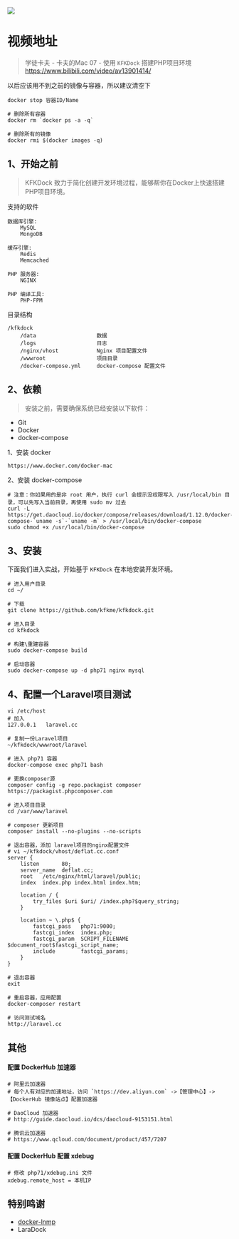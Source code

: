 ![](http://static.laravelacademy.org/wp-content/uploads/2016/12/docker-banner2.jpg)

# 视频地址
> 学徒卡夫 - 卡夫的Mac 07 - 使用 `KFKDock` 搭建PHP项目环境  
https://www.bilibili.com/video/av13901414/

以后应该用不到之前的镜像与容器，所以建议清空下

```
docker stop 容器ID/Name

# 删除所有容器
docker rm `docker ps -a -q`

# 删除所有的镜像
docker rmi $(docker images -q)
```

## 1、开始之前
> KFKDock 致力于简化创建开发环境过程，能够帮你在Docker上快速搭建PHP项目环境。 

支持的软件
```
数据库引擎:
    MySQL
    MongoDB
    
缓存引擎:
    Redis
    Memcached
    
PHP 服务器:
    NGINX

PHP 编译工具:
    PHP-FPM
```
目录结构
```
/kfkdock
    /data                   数据
    /logs                   日志
    /nginx/vhost            Nginx 项目配置文件
    /wwwroot                项目目录
    /docker-compose.yml     docker-compose 配置文件
```


## 2、依赖

> 安装之前，需要确保系统已经安装以下软件：
- Git
- Docker
- docker-compose

1、安装 docker
```
https://www.docker.com/docker-mac
```
2、安装 docker-compose
```
# 注意：你如果用的是非 root 用户，执行 curl 会提示没权限写入 /usr/local/bin 目录，可以先写入当前目录，再使用 sudo mv 过去
curl -L https://get.daocloud.io/docker/compose/releases/download/1.12.0/docker-compose-`uname -s`-`uname -m` > /usr/local/bin/docker-compose
sudo chmod +x /usr/local/bin/docker-compose
```

## 3、安装
下面我们进入实战，开始基于 `KFKDock` 在本地安装开发环境。

```
# 进入用户目录
cd ~/

# 下载
git clone https://github.com/kfkme/kfkdock.git

# 进入目录
cd kfkdock

# 构建\重建容器
sudo docker-compose build

# 启动容器
sudo docker-compose up -d php71 nginx mysql
```
## 4、配置一个Laravel项目测试

```
vi /etc/host
# 加入
127.0.0.1   laravel.cc

# 复制一份Laravel项目
~/kfkdock/wwwroot/laravel

# 进入 php71 容器
docker-compose exec php71 bash

# 更换composer源
composer config -g repo.packagist composer https://packagist.phpcomposer.com

# 进入项目目录
cd /var/www/laravel

# composer 更新项目
composer install --no-plugins --no-scripts

# 退出容器，添加 laravel项目的nginx配置文件
# vi ~/kfkdock/vhost/deflat.cc.conf
server {
    listen       80;
    server_name  deflat.cc;
    root   /etc/nginx/html/laravel/public;
    index  index.php index.html index.htm;

    location / {
        try_files $uri $uri/ /index.php?$query_string;
    }

    location ~ \.php$ {
        fastcgi_pass   php71:9000;
        fastcgi_index  index.php;
        fastcgi_param  SCRIPT_FILENAME  $document_root$fastcgi_script_name;
        include        fastcgi_params;
	}
}

# 退出容器
exit

# 重启容器，应用配置
docker-composer restart

# 访问测试域名
http://laravel.cc
```



## 其他
#### 配置 DockerHub 加速器
```
# 阿里云加速器
# 每个人有对应的加速地址，访问 `https://dev.aliyun.com` ->【管理中心】-> 【DockerHub 镜像站点】配置加速器

# DaoCloud 加速器
# http://guide.daocloud.io/dcs/daocloud-9153151.html

# 腾讯云加速器
# https://www.qcloud.com/document/product/457/7207
```
#### 配置 DockerHub 配置 xdebug
```
# 修改 php71/xdebug.ini 文件
xdebug.remote_host = 本机IP
```

## 特别鸣谢
- [docker-lnmp](https://github.com/beautysoft/docker-lnmp)
- LaraDock

